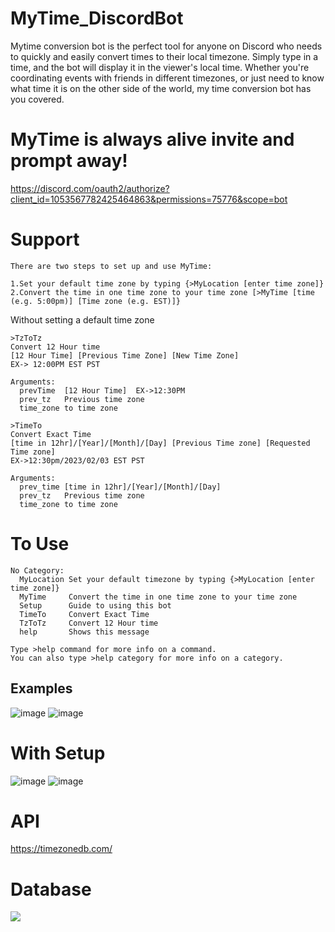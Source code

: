 # MyTime_DiscordBot

Mytime conversion bot is the perfect tool for anyone on Discord who needs to quickly and easily convert times to their local timezone. Simply type in a time, and the bot will display it in the viewer's local time. Whether you're coordinating events with friends in different timezones, or just need to know what time it is on the other side of the world, my time conversion bot has you covered.

# MyTime is always alive invite and prompt away!
https://discord.com/oauth2/authorize?client_id=1053567782425464863&permissions=75776&scope=bot

# Support
```
There are two steps to set up and use MyTime:

1.Set your default time zone by typing {>MyLocation [enter time zone]}
2.Convert the time in one time zone to your time zone [>MyTime [time (e.g. 5:00pm)] [Time zone (e.g. EST)]}
```
Without setting a default time zone
```
>TzToTz
Convert 12 Hour time
[12 Hour Time] [Previous Time Zone] [New Time Zone]
EX-> 12:00PM EST PST

Arguments:
  prevTime  [12 Hour Time]  EX->12:30PM
  prev_tz   Previous time zone
  time_zone to time zone
```
```
>TimeTo
Convert Exact Time
[time in 12hr]/[Year]/[Month]/[Day] [Previous Time zone] [Requested Time zone]
EX->12:30pm/2023/02/03 EST PST

Arguments:
  prev_time [time in 12hr]/[Year]/[Month]/[Day]
  prev_tz   Previous time zone
  time_zone to time zone   
```
# To Use
```
No Category:
  MyLocation Set your default timezone by typing {>MyLocation [enter time zone]}
  MyTime     Convert the time in one time zone to your time zone
  Setup      Guide to using this bot
  TimeTo     Convert Exact Time
  TzToTz     Convert 12 Hour time
  help       Shows this message

Type >help command for more info on a command.
You can also type >help category for more info on a category.
```
## Examples
![image](https://user-images.githubusercontent.com/78048789/210300457-4179de63-6acb-4602-8f99-a84bf5fb1d78.png)
![image](https://user-images.githubusercontent.com/78048789/210300591-827f83dd-b3dd-4a52-a67c-b0363308bbfa.png)

# With Setup
![image](https://user-images.githubusercontent.com/78048789/210300649-e3241033-6bfc-4352-8b03-c8d376491f20.png)
![image](https://user-images.githubusercontent.com/78048789/210300673-178017bf-f9d1-4e87-8331-c142b5840685.png)

# API
https://timezonedb.com/

# Database
<p align="left">
  <img src="https://miro.medium.com/max/700/1*vlaWAXinx8flFp5ZsytpGg.png"/>
</p>
